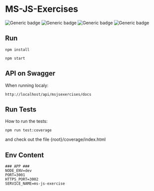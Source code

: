# MS-JS-Exercises
![Generic badge](https://img.shields.io/badge/maintainer-Bruno%20Henry-purple)
![Generic badge](https://img.shields.io/badge/version-1.0.0-orange.svg)
![Generic badge](https://img.shields.io/badge/coverage-100-green.svg)
![Generic badge](https://img.shields.io/badge/NodeJS-16.17.0-blue.svg)

## Run

```
npm install
```

```
npm start
```

## API on Swagger

When running localy:

```
http://localhost/api/msjsexercises/docs
```

## Run Tests

How to run the tests:

```
npm run test:coverage
```

and check out the file {root}/coverage/index.html

## Env Content

```
### APP ###
NODE_ENV=dev
PORT=3001
HTTPS_PORT=3002
SERVICE_NAME=ms-js-exercise
```
